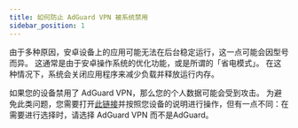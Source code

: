 ```yaml
---
title: 如何防止 AdGuard VPN 被系统禁用
sidebar_position: 1
---
```


由于多种原因，安卓设备上的应用可能无法在后台稳定运行，这一点可能会因型号而异。 这通常是由于安卓操作系统的优化功能，或是所谓的「省电模式」。 在这种情况下，系统会关闭应用程序来减少负载并释放运行内存。

如果您的设备禁用了 AdGuard VPN，那么您的个人数据可能会受到攻击。 为避免此类问题，您需要打开[此链接](https://kb.adguard.com/en/android/solving-problems/background-work)并按照您设备的说明进行操作，但有一点不同：在需要进行选择时，请选择 AdGuard VPN 而不是AdGuard。 